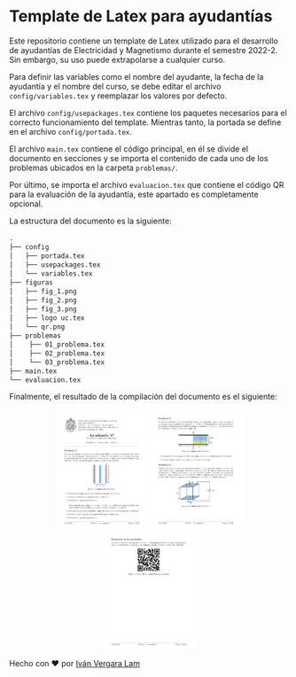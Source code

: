 # Template de Latex para ayudantías

Este repositorio contiene un template de Latex utilizado para el desarrollo de ayudantías de Electricidad y Magnetismo durante el semestre 2022-2. Sin embargo, su uso puede extrapolarse a cualquier curso.

Para definir las variables como el nombre del ayudante, la fecha de la ayudantía y el nombre del curso, se debe editar el archivo `config/variables.tex` y reemplazar los valores por defecto.

El archivo `config/usepackages.tex` contiene los paquetes necesarios para el correcto funcionamiento del template. Mientras tanto, la portada se define en el archivo `config/portada.tex`.

El archivo `main.tex` contiene el código principal, en él se divide el documento en secciones y se importa el contenido de cada uno de los problemas ubicados en la carpeta `problemas/`.

Por último, se importa el archivo `evaluacion.tex` que contiene el código QR para la evaluación de la ayudantía, este apartado es completamente opcional.

La estructura del documento es la siguiente:

    .
    ├── config
    │   ├── portada.tex
    │   ├── usepackages.tex
    │   └── variables.tex
    ├── figuras
    │   ├── fig_1.png
    │   ├── fig_2.png
    │   ├── fig_3.png
    │   ├── logo uc.tex
    │   └── qr.png
    ├── problemas
    │    ├── 01_problema.tex
    │    ├── 02_problema.tex
    │    └── 03_problema.tex
    ├── main.tex
    └── evaluacion.tex

Finalmente, el resultado de la compilación del documento es el siguiente:

<div style="text-align:center;">
  <img src="ayudantias_ivl_01.jpg" alt="Image 1" style="display:inline-block; width:33%;">
  <img src="ayudantias_ivl_02.jpg" alt="Image 2" style="display:inline-block; width:33%;">
  <img src="ayudantias_ivl_03.jpg" alt="Image 3" style="display:inline-block; width:33%;">
</div>

Hecho con :heart: por [Iván Vergara Lam](https://github.com/ivanvlam)